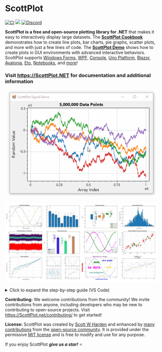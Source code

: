 # ScottPlot

[![CI](https://github.com/ScottPlot/ScottPlot/actions/workflows/ci.yaml/badge.svg)](https://github.com/ScottPlot/ScottPlot/actions/workflows/ci.yaml)
[![](https://img.shields.io/nuget/dt/scottplot?color=004880&label=Downloads&logo=NuGet)](https://www.nuget.org/packages/ScottPlot/)
[![Discord](https://badgen.net/discord/members/Dru6fnY2UX?icon=discord&color=5562ea&label=Discord)](https://scottplot.net/discord/)

**ScottPlot is a free and open-source plotting library for .NET** that makes it easy to interactively display large datasets. The [**ScottPlot Cookbook**](https://scottplot.net/cookbook/5.0/) demonstrates how to create line plots, bar charts, pie graphs, scatter plots, and more with just a few lines of code. The **[ScottPlot Demo](https://scottplot.net/demo/)** shows how to create plots in GUI environments with advanced interactive behaviors. ScottPlot supports 
    [Windows Forms](https://scottplot.net/quickstart/winforms/), 
    [WPF](https://scottplot.net/quickstart/wpf/),
    [Console](https://scottplot.net/quickstart/console/),
    [Uno Platform](https://scottplot.net/quickstart/unoplatform/),
    [Blazor](https://scottplot.net/quickstart/blazor/),
    [Avalonia](https://scottplot.net/quickstart/avalonia/),
    [Eto](https://scottplot.net/quickstart/eto/),
    [Notebooks](https://scottplot.net/quickstart/notebook/),
    and [more](https://scottplot.net/quickstart/)!

### Visit https://ScottPlot.NET for documentation and additional information

<div align='center'>

<a href='https://scottplot.net'><img src='dev/graphics/ScottPlot.gif'></a>

<a href='https://scottplot.net/cookbook/5.0/'><img src='dev/graphics/cookbook.jpg'></a>

</div>

<details>
  <summary>Click to expand the step-by-step guide (VS Code)</summary>

  ## Step-by-Step Instructions From Git to Running on your computer on VS Code! 
  1. **Clone the Repository**: 
     ```bash
     git clone https://github.com/your-repo/ScottPlot
     ```
  2. **Install Extension .NET Install Package on VS Code**: 
     ![Screenshot of .NET Extension](Images/Extension_.NET.png)
  3. **Install Polyglot Notebooks Install Package on VS Code**: 
     ![Screenshot of Polyglot Notebooks Extension](Images/Extension_Polyglot_Notebooks.png)
  4. **Install Dependencies in your Terminal**: 
     ```bash
     dotnet add package ScottPlot
     ```
  5. **Create a Temp folder and put bin and obj in there**: 
     ![Screenshot of Temp Folder Structure](Images/Temp_Folder_Creation.png)
  6. **Create a file named Program.cs (example)**: 
     Use the above documentation to create your code and polyglot (Example)
     ![Screenshot of Program.cs](Images/Example_Code.png)
    <details>
       <summary>Explanation of Code</summary>

       1. **Add Coordinates**
       2. **Create a new plot and add the points**
       3. **Play around with the color type!**
       4. **Remember to save your file using `.SavePng()`**
  
     </details>
   

  7. **Run the Application in your Terminal**: 
     ```bash
     dotnet run Program.cs
     ```
  8.  **When run application, output would be a .png of your shape**
     ![Screenshot of Output](Images/Output_Polyglot.png)
</details>

**Contributing:** We welcome contributions from the community! We invite contributions from anyone, including developers who may be new to contributing to open-source projects. Visit https://ScottPlot.net/contributing/ to get started!

**License:** ScottPlot was created by [Scott W Harden](https://swharden.com/about/) and enhanced by [many contributions](https://scottplot.net/changelog/) from the [open-source community](https://scottplot.net/contributors/). It is provided under the permissive [MIT license](LICENSE) and is free to modify and use for any purpose.

If you enjoy ScottPlot ***give us a star!*** ⭐ 
